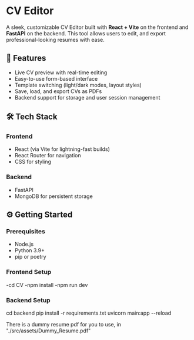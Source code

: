 #  CV Editor

A sleek, customizable CV Editor built with **React + Vite** on the frontend and **FastAPI** on the backend. This tool allows users to edit, and export professional-looking resumes with ease.

## 🚀 Features

- Live CV preview with real-time editing
- Easy-to-use form-based interface
- Template switching (light/dark modes, layout styles)
- Save, load, and export CVs as PDFs
- Backend support for storage and user session management

## 🛠️ Tech Stack

### Frontend
- React (via Vite for lightning-fast builds)
- React Router for navigation
- CSS for styling 

### Backend
- FastAPI
- MongoDB for persistent storage

## ⚙️ Getting Started

### Prerequisites

- Node.js
- Python 3.9+
- pip or poetry

### Frontend Setup

-cd CV
-npm install
-npm run dev


### Backend Setup

cd backend
pip install -r requirements.txt
uvicorn main:app --reload

There is a dummy resume pdf for you to use, in "./src/assets/Dummy_Resume.pdf"

